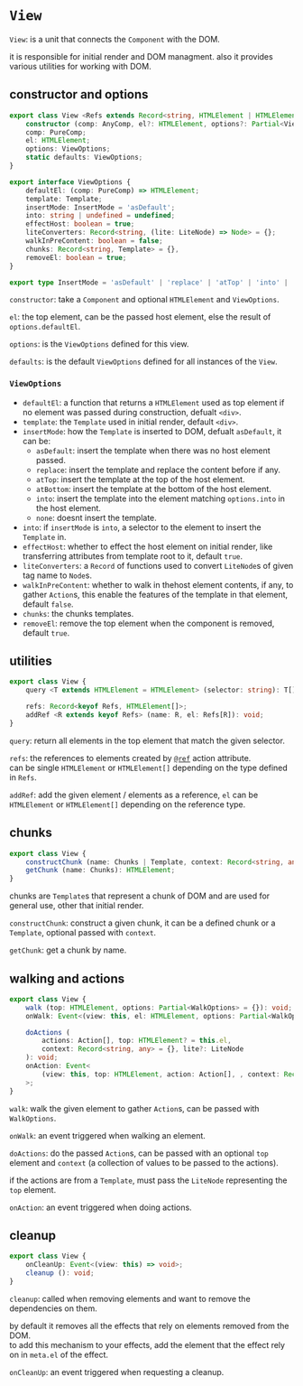 # `View`
`View`: is a unit that connects the `Component` with the DOM.

it is responsible for initial render and DOM managment. also it provides various utilities
for working with DOM.

## constructor and options
```typescript
export class View <Refs extends Record<string, HTMLElement | HTMLElement[]>, Chunks extends string> {
	constructor (comp: AnyComp, el?: HTMLElement, options?: Partial<ViewOptions>);
	comp: PureComp;
	el: HTMLElement;
	options: ViewOptions;
	static defaults: ViewOptions;
}

export interface ViewOptions {
	defaultEl: (comp: PureComp) => HTMLElement;
	template: Template;
	insertMode: InsertMode = 'asDefault';
	into: string | undefined = undefined;
	effectHost: boolean = true;
	liteConverters: Record<string, (lite: LiteNode) => Node> = {};
	walkInPreContent: boolean = false;
	chunks: Record<string, Template> = {},
	removeEl: boolean = true;
}

export type InsertMode = 'asDefault' | 'replace' | 'atTop' | 'into' | 'atBottom' | 'none';
```
`constructor`: take a `Component` and optional `HTMLElement` and `ViewOptions`.

`el`: the top element, can be the passed host element, else the result of `options.defaultEl`.

`options`: is the `ViewOptions` defined for this view.

`defaults`: is the default `ViewOptions` defined for all instances of the `View`.

### `ViewOptions` 
- `defaultEl`: a function that returns a `HTMLElement` used as top element if no element was 
passed during construction, defualt `<div>`.
- `template`: the `Template` used in initial render, default `<div>`.
- `insertMode`: how the `Template` is inserted to DOM, defualt `asDefault`, it can be:
  - `asDefault`: insert the template when there was no host element passed.
  - `replace`: insert the template and replace the content before if any.
  - `atTop`: insert the template at the top of the host element.
  - `atBottom`: insert the template at the bottom of the host element.
  - `into`: insert the template into the element matching `options.into` in the host element.
  - `none`: doesnt insert the template.
- `into`: if `insertMode` is `into`, a selector to the element to insert the `Template` in.
- `effectHost`: whether to effect the host element on initial render, like transferring attributes 
from template root to it, default `true`.
- `liteConverters`: a `Record` of functions used to convert `LiteNode`s of given tag name to
`Node`s.
- `walkInPreContent`: whether to walk in thehost element contents, if any, to gather 
`Action`s, this enable the features of the template in that element, default `false`.
- `chunks`: the chunks templates.
- `removeEl`: remove the top element when the component is removed, default `true`.

## utilities
```typescript
export class View {
	query <T extends HTMLElement = HTMLElement> (selector: string): T[];

	refs: Record<keyof Refs, HTMLElement[]>;
	addRef <R extends keyof Refs> (name: R, el: Refs[R]): void;
}
```
`query`: return all elements in the top element that match the given selector.

`refs`: the references to elements created by [`@ref`](../comp-base.view/template.md#ref)
action attribute.   
can be single `HTMLElement` or `HTMLElement[]` depending on the type defined in `Refs`.

`addRef`: add the given element / elements as a reference, `el` can be `HTMLElement` or 
`HTMLElement[]` depending on the reference type.

## chunks
```typescript
export class View {
	constructChunk (name: Chunks | Template, context: Record<string, any> = {}): HTMLElement;
	getChunk (name: Chunks): HTMLElement;
}
```
chunks are `Template`s that represent a chunk of DOM and are used for general use, other that 
initial render.   

`constructChunk`: construct a given chunk, it can be a defined chunk or a `Template`, optional 
passed with `context`.

`getChunk`: get a chunk by name.

## walking and actions
```typescript
export class View {
	walk (top: HTMLElement, options: Partial<WalkOptions> = {}): void;
	onWalk: Event<(view: this, el: HTMLElement, options: Partial<WalkOptions>) => void>;

	doActions (
		actions: Action[], top: HTMLElement? = this.el, 
		context: Record<string, any> = {}, lite?: LiteNode
	): void;
	onAction: Event<
		(view: this, top: HTMLElement, action: Action[], , context: Record<string, any>) => void
	>;
}
```
`walk`: walk the given element to gather `Action`s, can be passed with `WalkOptions`.

`onWalk`: an event triggered when walking an element.

`doActions`: do the passed `Action`s, can be passed with an optional `top` element and `context` 
(a collection of values to be passed to the actions).

if the actions are from a `Template`, must pass the `LiteNode` representing the `top` element.

`onAction`: an event triggered when doing actions.

## cleanup
```typescript
export class View {
	onCleanUp: Event<(view: this) => void>;
	cleanup (): void;
}
```
`cleanup`: called when removing elements and want to remove the dependencies on them.

by default it removes all the effects that rely on elements removed from the DOM.   
to add this mechanism to your effects, add the element that the effect rely on in `meta.el` of 
the effect.

`onCleanUp`: an event triggered when requesting a cleanup.
